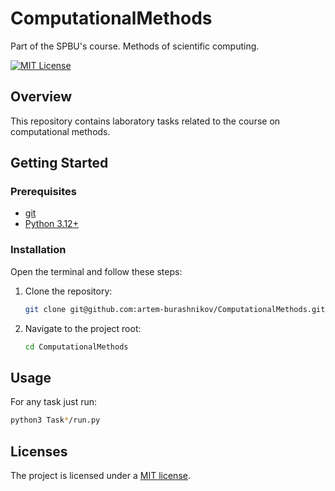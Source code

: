 # ComputationalMethods

Part of the SPBU's course. Methods of scientific computing.

<!-- [![Build status][status-shield]][status-url] -->
[![MIT License][license-shield]][license-url]

## Overview

This repository contains laboratory tasks related to the course on computational methods.

## Getting Started

### Prerequisites

- [git](https://git-scm.com/book/en/v2/Getting-Started-Installing-Git)
- [Python 3.12+](https://wiki.python.org/moin/BeginnersGuide/Download)

### Installation

Open the terminal and follow these steps:

1. Clone the repository:

    ```sh
    git clone git@github.com:artem-burashnikov/ComputationalMethods.git
    ```

2. Navigate to the project root:

    ```sh
    cd ComputationalMethods
    ```

## Usage

For any task just run:

```bash
python3 Task*/run.py
```

## Licenses

The project is licensed under a [MIT license][license-url].

<!-- https://www.markdownguide.org/basic-syntax/#reference-style-links -->
[license-shield]: https://img.shields.io/github/license/artem-burashnikov/ComputationalMethods?style=for-the-badge&color=blue
[license-url]: LICENSE
